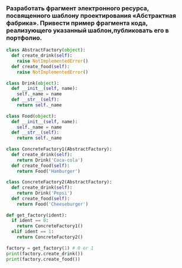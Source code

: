  ### Разработать фрагмент электронного ресурса, посвященного шаблону проектирования «Абстрактная фабрика». Привести пример фрагмента кода, реализующего указанный шаблон,публиковать его в портфолио.

```python
class AbstractFactory(object):
  def create_drink(self):
    raise NotImplementedError()
  def create_food(self):
    raise NotImplementedError()
 
class Drink(object):
  def __init__(self, name):
    self._name = name
  def __str__(self):
    return self._name
 
class Food(object):
  def __init__(self, name):
    self._name = name
  def __str__(self):
    return self._name
 
class ConcreteFactory1(AbstractFactory):
  def create_drink(self):
    return Drink('Coca-cola')
  def create_food(self):
    return Food('Hamburger')
 
class ConcreteFactory2(AbstractFactory):
  def create_drink(self):
    return Drink('Pepsi')
  def create_food(self):
    return Food('Cheeseburger')
 
def get_factory(ident):
  if ident == 0:
    return ConcreteFactory1()
  elif ident == 1:
    return ConcreteFactory2()
 
factory = get_factory(1) # 0 or 1
print(factory.create_drink())
print(factory.create_food())
```
